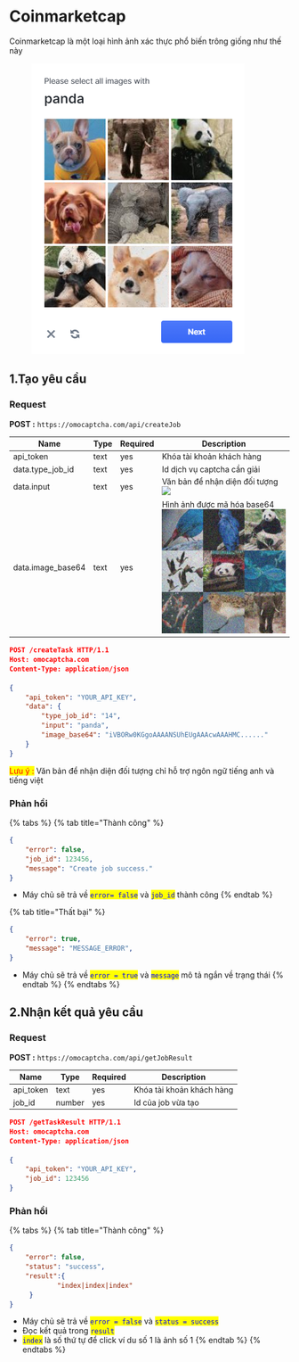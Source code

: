 # Coinmarketcap



Coinmarketcap là một loại hình ảnh xác thực phổ biến trông giống như thế này

<figure><img src=".gitbook/assets/313081093_1997448693779508_5391987535300753600_n (1).png" alt=""><figcaption></figcaption></figure>

## 1.Tạo yêu cầu

### Request

**POST :** `https://omocaptcha.com/api/createJob`

| Name               | Type | Required | Description                                                                                                 |
| ------------------ | ---- | -------- | ----------------------------------------------------------------------------------------------------------- |
| api\_token         | text | yes      | Khóa tài khoản khách hàng                                                                                   |
| data.type\_job\_id | text | yes      | Id dịch vụ captcha cần giải                                                                                 |
| data.input         | text | yes      | Văn bản để nhận diện đối tượng![](.gitbook/assets/313081093\_1997448693779508\_5391987535300753600\_n.png)  |
| data.image\_base64 | text | yes      | Hình ảnh được mã hóa base64![](.gitbook/assets/19c9c2b0c266469fbba054aa5ea4bbe7.jpg)                        |

```json
POST /createTask HTTP/1.1
Host: omocaptcha.com
Content-Type: application/json

{
	"api_token": "YOUR_API_KEY",
	"data": {
		"type_job_id": "14",
		"input": "panda",
		"image_base64": "iVBORw0KGgoAAAANSUhEUgAAAcwAAAHMC......"
	}
}
```

<mark style="color:red;">Lưu ý :</mark> Văn bản để nhận diện đối tượng chỉ hỗ trợ ngôn ngữ tiếng anh và tiếng việt

### Phản hồi

{% tabs %}
{% tab title="Thành công" %}
```json
{
	"error": false,
	"job_id": 123456,
	"message": "Create job success."
}
```

* Máy chủ sẽ trả về <mark style="color:blue;">`error= false`</mark> và <mark style="color:blue;">`job_id`</mark> <mark style="color:blue;"></mark><mark style="color:blue;"></mark> thành công
{% endtab %}

{% tab title="Thất bại" %}
```json
{
	"error": true,
	"message": "MESSAGE_ERROR",
}
```

* Máy chủ sẽ trả về <mark style="color:blue;">`error = true`</mark> và <mark style="color:blue;">`message`</mark> mô tả ngắn về trạng thái
{% endtab %}
{% endtabs %}

## 2.Nhận kết quả yêu cầu

### Request

**POST :** `https://omocaptcha.com/api/getJobResult`

| Name       | Type   |  Required | Description               |
| ---------- | ------ | --------- | ------------------------- |
| api\_token | text   | yes       | Khóa tài khoản khách hàng |
| job\_id    | number | yes       | Id của job vừa tạo        |

```json
POST /getTaskResult HTTP/1.1
Host: omocaptcha.com
Content-Type: application/json

{
	"api_token": "YOUR_API_KEY",
	"job_id": 123456
}
```

### Phản hồi

{% tabs %}
{% tab title="Thành công" %}
```json
{
	"error": false,
	"status": "success",
	"result":{
		    "index|index|index"
	 }
}
```

* Máy chủ sẽ trả về <mark style="color:blue;">`error = false`</mark> và <mark style="color:blue;">`status = success`</mark>
* Đọc kết quả trong <mark style="color:blue;">`result`</mark>
* <mark style="color:blue;">`index`</mark> là số thứ tự để click ví du số 1 là ảnh số 1
{% endtab %}
{% endtabs %}
